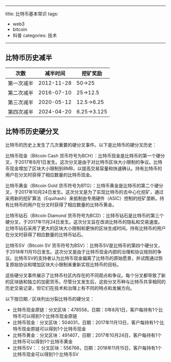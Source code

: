 
---
title: 比特币基本常识
tags:
  - web3
  - bitcoin
  - 科普
categories: 技术
---

## 比特币历史减半

| 次数       | 减半时间   | 挖矿奖励   |
| ---------- | ---------- | ---------- |
| 第一次减半 | 2012-11-28 | 50→25      |
| 第二次减半 | 2016-07-10 | 25→12.5    |
| 第三次减半 | 2020-05-12 | 12.5→6.25  |
| 第四次减半 | 2024-04-20 | 6.25→3.125 |

## 比特币历史硬分叉

比特币的历史上发生了几次重要的硬分叉事件。以下是比特币的硬分叉历史：

比特币现金（Bitcoin Cash 货币符号为BCH）：比特币现金是比特币的第一个硬分叉，于2017年8月1日发生。这次分叉是由于对比特币区块大小限制的争议。比特币现金增加了区块大小限制到8MB，以提高交易容量和快速确认。持有比特币的用户在分叉时获得了相应数量的比特币现金。

比特币黄金（Bitcoin Gold 货币符号为BTG）：比特币黄金是比特币的第二个硬分叉，于2017年10月24日发生。这次分叉是为了实现比特币的去中心化挖矿，通过采用新的挖矿算法（Equihash）来抵制由专用硬件（ASIC）控制的挖矿垄断。持有比特币的用户在分叉时获得了相应数量的比特币黄金。

比特币钻石（Bitcoin Diamond 货币符号为BCD）：比特币钻石是比特币的第三个硬分叉，于2017年11月24日发生。这次分叉旨在改进比特币的隐私和交易速度。比特币钻石采用了更大的区块大小限制和更快的区块生成时间。持有比特币的用户在分叉时获得了相应数量的比特币钻石。

比特币SV（Bitcoin SV 货币符号为BSV）：比特币SV是比特币的第四个硬分叉，于2018年11月15日发生。这次分叉是由于比特币现金内部的治理和协议规则的争议。比特币SV的支持者认为比特币现金偏离了比特币的原始愿景，并试图通过恢复原始协议和增加区块大小限制来重新实现比特币的目标。

这些硬分叉事件展示了比特币社区内存在的不同观点和争议。每个分叉都导致了新的区块链和独立的加密货币。尽管分叉发生后，这些分叉币种与比特币共享相同的历史交易记录，但它们在技术和治理上有不同的特点和发展方向。

以下按日期／区块列出分裂比特币的硬分叉：

- 比特币现金原链：分叉区块：478558，日期：0年8月1日，客户每持有1个比特币可以得到1个比特币现金原链
- 比特币现金：分叉区块：504031，日期：2017年11月13日，客户每持有1个比特币现金原链可以得到1个比特币现金
- 比特币黄金：分叉区块：491407，日期：2017年10月24日，客户每持有1个比特币可以得到1个比特币黄金
- 比特币SV：：分叉区块：556766，日期：2018年11月15日，客户每持有1个比特币现金可以得到1个比特币SV
